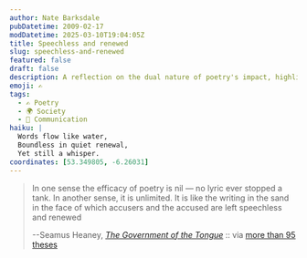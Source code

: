 ```yaml
---
author: Nate Barksdale
pubDatetime: 2009-02-17
modDatetime: 2025-03-10T19:04:05Z
title: Speechless and renewed
slug: speechless-and-renewed
featured: false
draft: false
description: A reflection on the dual nature of poetry's impact, highlighting both its limitations and its profound significance.
emoji: ✍️
tags:
  - ✍️ Poetry
  - 🌍 Society
  - 💬 Communication
haiku: |
  Words flow like water,  
  Boundless in quiet renewal,  
  Yet still a whisper.
coordinates: [53.349805, -6.26031]
---
```


> In one sense the efficacy of poetry is nil — no lyric ever stopped a tank. In another sense, it is unlimited. It is like the writing in the sand in the face of which accusers and the accused are left speechless and renewed
>
> --Seamus Heaney, _[The Government of the Tongue](https://www.google.com/search?q=%22The%20Government%20of%20the%20Tongue%22%20amazon.com)_ :: via [more than 95 theses](https://www.google.com/search?q=%22more%20than%2095%20theses%22%20ayjay.tumblr.com)
